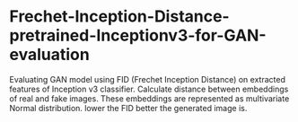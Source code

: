 # Frechet-Inception-Distance-pretrained-Inceptionv3-for-GAN-evaluation
Evaluating GAN model using FID (Frechet Inception Distance) on extracted features of Inception v3 classifier.
Calculate distance between embeddings of real and fake images. These embeddings are represented as multivariate Normal distribution.
lower the FID better the generated image is.

